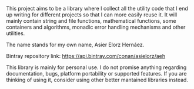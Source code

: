 This project aims to be a library where I collect all the utility code that I end up writing for different projects so that I can more easily reuse it. It will mainly contain string and file functions, mathematical functions, some containers and algorithms, monadic error handling mechanisms and other utilities.

The name stands for my own name, Asier Elorz Hernáez.

Bintray repository link: https://api.bintray.com/conan/asielorz/aeh

This library is mainly for personal use. I do not promise anything regarding documentation, bugs, platform portability or supported features. If you are thinking of using it, consider using other better mantained libraries instead.